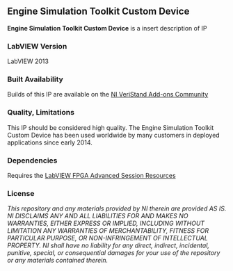 ## Engine Simulation Toolkit Custom Device ##

**Engine Simulation Toolkit Custom Device** is a insert description of IP

### LabVIEW Version ###

LabVIEW 2013

### Built Availability ###

Builds of this IP are available on the [NI VeriStand Add-ons Community](https://decibel.ni.com/content/docs/DOC-37304)

### Quality, Limitations ###

This IP should be considered high quality. The Engine Simulation Toolkit Custom Device has been used worldwide by many customers in deployed applications since early 2014.

### Dependencies ###

Requires the [LabVIEW FPGA Advanced Session Resources](https://decibel.ni.com/content/docs/DOC-35574)

### License ###

*This repository and any materials provided by NI therein are provided AS IS. NI DISCLAIMS ANY AND ALL LIABILITIES FOR AND MAKES NO WARRANTIES, EITHER EXPRESS OR IMPLIED, INCLUDING WITHOUT LIMITATION ANY WARRANTIES OF MERCHANTABILITY, FITNESS FOR  PARTICULAR PURPOSE, OR NON-INFRINGEMENT OF INTELLECTUAL PROPERTY. NI shall have no liability for any direct, indirect, incidental, punitive, special, or consequential damages for your use of the repository or any materials contained therein.*